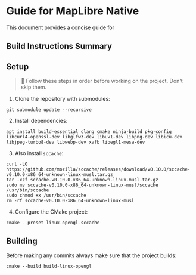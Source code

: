 # Guide for MapLibre Native

This document provides a concise guide for

## Build Instructions Summary

## Setup

> 🚨 Follow these steps in order before working on the project. Don't skip them.

1. Clone the repository with submodules:

```
git submodule update --recursive
```

2. Install dependencies:

```
apt install build-essential clang cmake ninja-build pkg-config libcurl4-openssl-dev libglfw3-dev libuv1-dev libpng-dev libicu-dev libjpeg-turbo8-dev libwebp-dev xvfb libegl1-mesa-dev
```

3. Also install `sccache`:

```
curl -LO https://github.com/mozilla/sccache/releases/download/v0.10.0/sccache-v0.10.0-x86_64-unknown-linux-musl.tar.gz
tar -xzf sccache-v0.10.0-x86_64-unknown-linux-musl.tar.gz
sudo mv sccache-v0.10.0-x86_64-unknown-linux-musl/sccache /usr/bin/sccache
sudo chmod +x /usr/bin/sccache
rm -rf sccache-v0.10.0-x86_64-unknown-linux-musl
```

4. Configure the CMake project:

```
cmake --preset linux-opengl-sccache
```

## Building

Before making any commits always make sure that the project builds:

```
cmake --build build-linux-opengl
```
